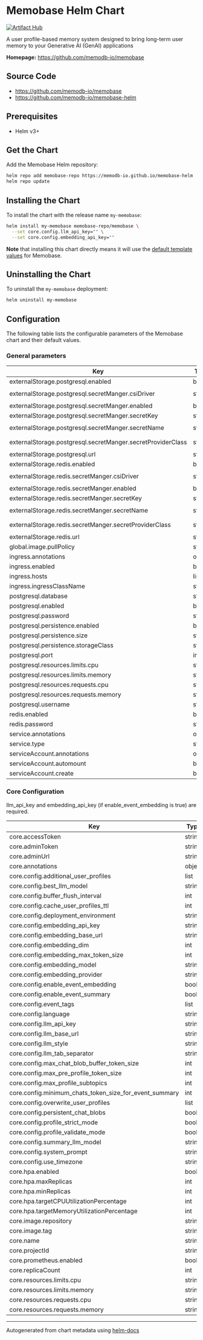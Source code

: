 # Memobase Helm Chart

[![Artifact Hub](https://img.shields.io/endpoint?url=https://artifacthub.io/badge/repository/memobase)](https://artifacthub.io/packages/search?repo=memobase)

A user profile-based memory system designed to bring long-term user memory to your Generative AI (GenAI) applications

**Homepage:** <https://github.com/memodb-io/memobase>

## Source Code

* <https://github.com/memodb-io/memobase>
* <https://github.com/memodb-io/memobase-helm>

## Prerequisites

- Helm v3+

## Get the Chart

Add the Memobase Helm repository:

```bash
helm repo add memobase-repo https://memodb-io.github.io/memobase-helm
helm repo update
```

## Installing the Chart

To install the chart with the release name `my-memobase`:

```bash
helm install my-memobase memobase-repo/memobase \
  --set core.config.llm_api_key="" \
  --set core.config.embedding_api_key=""
```

**Note** that installing this chart directly means it will use the [default template values](./values.yaml) for Memobase.

## Uninstalling the Chart

To uninstall the `my-memobase` deployment:

```bash
helm uninstall my-memobase
```

## Configuration

The following table lists the configurable parameters of the Memobase chart and their default values.

### General parameters

| Key | Type | Default | Description |
|-----|------|---------|-------------|
| externalStorage.postgresql.enabled | bool | `false` |  |
| externalStorage.postgresql.secretManger.csiDriver | string | `"secrets-store.csi.k8s.io"` |  |
| externalStorage.postgresql.secretManger.enabled | bool | `false` |  |
| externalStorage.postgresql.secretManger.secretKey | string | `"pg_url"` |  |
| externalStorage.postgresql.secretManger.secretName | string | `"memobase-storage-secrets"` |  |
| externalStorage.postgresql.secretManger.secretProviderClass | string | `"memobase-aws-secrets"` |  |
| externalStorage.postgresql.url | string | `""` |  |
| externalStorage.redis.enabled | bool | `false` |  |
| externalStorage.redis.secretManger.csiDriver | string | `"secrets-store.csi.k8s.io"` |  |
| externalStorage.redis.secretManger.enabled | bool | `false` |  |
| externalStorage.redis.secretManger.secretKey | string | `"redis_url"` |  |
| externalStorage.redis.secretManger.secretName | string | `"memobase-storage-secrets"` |  |
| externalStorage.redis.secretManger.secretProviderClass | string | `"memobase-aws-secrets"` |  |
| externalStorage.redis.url | string | `""` |  |
| global.image.pullPolicy | string | `"IfNotPresent"` |  |
| ingress.annotations | object | `{}` |  |
| ingress.enabled | bool | `false` |  |
| ingress.hosts | list | `[]` |  |
| ingress.ingressClassName | string | `""` |  |
| postgresql.database | string | `"memobase"` |  |
| postgresql.enabled | bool | `true` |  |
| postgresql.password | string | `"postgres"` |  |
| postgresql.persistence.enabled | bool | `false` |  |
| postgresql.persistence.size | string | `"1Gi"` |  |
| postgresql.persistence.storageClass | string | `""` |  |
| postgresql.port | int | `5432` |  |
| postgresql.resources.limits.cpu | string | `"500m"` |  |
| postgresql.resources.limits.memory | string | `"1Gi"` |  |
| postgresql.resources.requests.cpu | string | `"250m"` |  |
| postgresql.resources.requests.memory | string | `"256Mi"` |  |
| postgresql.username | string | `"postgres"` |  |
| redis.enabled | bool | `true` |  |
| redis.password | string | `"memobase"` |  |
| service.annotations | object | `{}` |  |
| service.type | string | `"ClusterIP"` |  |
| serviceAccount.annotations | object | `{}` |  |
| serviceAccount.automount | bool | `true` |  |
| serviceAccount.create | bool | `true` |  |

### Core Configuration

llm_api_key and embedding_api_key (if enable_event_embedding is true) are required.

| Key | Type | Default | Description |
|-----|------|---------|-------------|
| core.accessToken | string | `"token"` |  |
| core.adminToken | string | `"token"` |  |
| core.adminUrl | string | `""` |  |
| core.annotations | object | `{}` |  |
| core.config.additional_user_profiles | list | `[]` |  |
| core.config.best_llm_model | string | `"gpt-4o-mini"` |  |
| core.config.buffer_flush_interval | int | `3600` |  |
| core.config.cache_user_profiles_ttl | int | `1200` |  |
| core.config.deployment_environment | string | `"local"` |  |
| core.config.embedding_api_key | string | `""` |  |
| core.config.embedding_base_url | string | `""` |  |
| core.config.embedding_dim | int | `1536` |  |
| core.config.embedding_max_token_size | int | `8192` |  |
| core.config.embedding_model | string | `"text-embedding-3-small"` |  |
| core.config.embedding_provider | string | `"openai"` |  |
| core.config.enable_event_embedding | bool | `true` |  |
| core.config.enable_event_summary | bool | `true` |  |
| core.config.event_tags | list | `[]` |  |
| core.config.language | string | `"en"` |  |
| core.config.llm_api_key | string | `""` |  |
| core.config.llm_base_url | string | `"https://api.openai.com/v1/"` |  |
| core.config.llm_style | string | `"openai"` |  |
| core.config.llm_tab_separator | string | `"::"` |  |
| core.config.max_chat_blob_buffer_token_size | int | `1024` |  |
| core.config.max_pre_profile_token_size | int | `128` |  |
| core.config.max_profile_subtopics | int | `15` |  |
| core.config.minimum_chats_token_size_for_event_summary | int | `256` |  |
| core.config.overwrite_user_profiles | list | `[]` |  |
| core.config.persistent_chat_blobs | bool | `false` |  |
| core.config.profile_strict_mode | bool | `false` |  |
| core.config.profile_validate_mode | bool | `true` |  |
| core.config.summary_llm_model | string | `""` |  |
| core.config.system_prompt | string | `""` |  |
| core.config.use_timezone | string | `""` |  |
| core.hpa.enabled | bool | `false` |  |
| core.hpa.maxReplicas | int | `5` |  |
| core.hpa.minReplicas | int | `1` |  |
| core.hpa.targetCPUUtilizationPercentage | int | `80` |  |
| core.hpa.targetMemoryUtilizationPercentage | int | `80` |  |
| core.image.repository | string | `"ghcr.io/memodb-io/memobase"` |  |
| core.image.tag | string | `""` |  |
| core.name | string | `"memobase"` |  |
| core.projectId | string | `"memobase"` |  |
| core.prometheus.enabled | bool | `false` |  |
| core.replicaCount | int | `1` |  |
| core.resources.limits.cpu | string | `"500m"` |  |
| core.resources.limits.memory | string | `"1Gi"` |  |
| core.resources.requests.cpu | string | `"250m"` |  |
| core.resources.requests.memory | string | `"256Mi"` |  |

----------------------------------------------
Autogenerated from chart metadata using [helm-docs](https://github.com/norwoodj/helm-docs)
